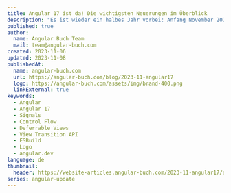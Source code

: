 ```yaml
---
title: Angular 17 ist da! Die wichtigsten Neuerungen im Überblick
description: "Es ist wieder ein halbes Jahr vorbei: Anfang November 2023 erschien die neue Major-Version Angular 17! Der neue Control Flow und Deferred Loading sind nur einige der neuen Features. Wir fassen die wichtigsten Neuigkeiten zu Angular 17 in diesem Blogpost zusammen."
published: true
author:
  name: Angular Buch Team
  mail: team@angular-buch.com
created: 2023-11-06
updated: 2023-11-08
publishedAt:
  name: angular-buch.com
  url: https://angular-buch.com/blog/2023-11-angular17
  logo: https://angular-buch.com/assets/img/brand-400.png
  linkExternal: true
keywords:
  - Angular
  - Angular 17
  - Signals
  - Control Flow
  - Deferrable Views
  - View Transition API
  - ESBuild
  - Logo
  - angular.dev
language: de
thumbnail:
  header: https://website-articles.angular-buch.com/2023-11-angular17/angular17.jpg
series: angular-update
---
```

